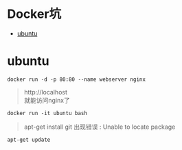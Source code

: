 # Docker坑

* [ubuntu](#ubuntu)

# ubuntu
```
docker run -d -p 80:80 --name webserver nginx
```
> http://localhost   
> 就能访问nginx了   
```
docker run -it ubuntu bash
```
> apt-get install git 出现错误 : Unable to locate package
```
apt-get update
```
